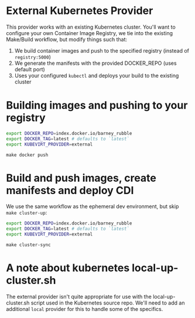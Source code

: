 # External Kubernetes Provider

This provider works with an existing Kubernetes cluster.  You'll want to configure your own
Container Image Registry, we tie into the existing Make/Build workflow, but modify things
such that:
1. We build container images and push to the specified registry (instead of `registry:5000`)
2. We generate the manifests with the provided DOCKER_REPO (uses default port)
3. Uses your configured `kubectl` and deploys your build to the existing cluster

# Building images and pushing to your registry

```bash
export DOCKER_REPO=index.docker.io/barney_rubble
export DOCKER_TAG=latest # defaults to `latest`
export KUBEVIRT_PROVIDER=external
```

`make docker push`

# Build and push images, create manifests and deploy CDI

We use the same workflow as the ephemeral dev environment, but skip `make cluster-up`:

```bash
export DOCKER_REPO=index.docker.io/barney_rubble
export DOCKER_TAG=latest # defaults to `latest`
export KUBEVIRT_PROVIDER=external
```

`make cluster-sync`

# A note about kubernetes local-up-cluster.sh

The external provider isn't quite appropriate for use with the local-up-cluster.sh script used 
in the Kubernetes source repo.  We'll need to add an additional `local` provider for this to 
handle some of the specifics.
